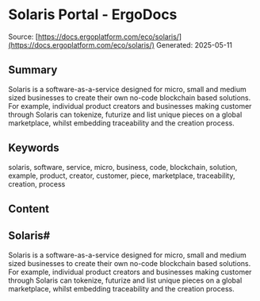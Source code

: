 # Solaris Portal - ErgoDocs
Source: [https://docs.ergoplatform.com/eco/solaris/](https://docs.ergoplatform.com/eco/solaris/)
Generated: 2025-05-11

## Summary
Solaris is a software-as-a-service designed for micro, small and medium sized businesses to create their own no-code blockchain based solutions. For example, individual product creators and businesses making customer through Solaris can tokenize, futurize and list unique pieces on a global marketplace, whilst embedding traceability and the creation process.

## Keywords
solaris, software, service, micro, business, code, blockchain, solution, example, product, creator, customer, piece, marketplace, traceability, creation, process

## Content
## Solaris#
Solaris is a software-as-a-service designed for micro, small and medium sized businesses to create their own no-code blockchain based solutions. For example, individual product creators and businesses making customer through Solaris can tokenize, futurize and list unique pieces on a global marketplace, whilst embedding traceability and the creation process.
